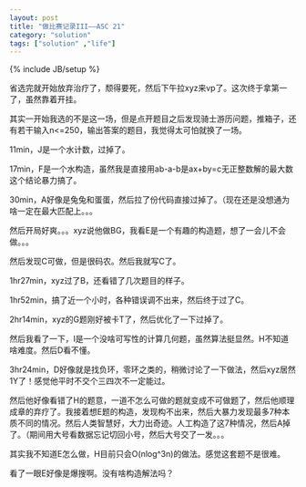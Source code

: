 ```yaml
---
layout: post
title: "做比赛记录III——ASC 21"
category: "solution"
tags: ["solution" ,"life"]
---
```

{% include JB/setup %}

省选完就开始放弃治疗了，颓得要死，然后下午拉xyz来vp了。这次终于拿第一了，虽然靠着开挂。

其实一开始我选的不是这一场，但是点开题目之后发现骑士游历问题，推箱子，还有若干输入n<=250，输出答案的题目，我觉得太可怕就换了一场。

11min，J是一个水计数，过掉了。

17min，F是一个水构造，虽然我是直接用ab-a-b是ax+by=c无正整数解的最大数这个结论暴力搞了。

30min，A好像是兔兔和蛋蛋，然后拉了份代码直接过掉了。（现在还是没想通为啥一定在最大匹配上。。。

然后开局好爽。。。xyz说他做BG，我看E是一个有趣的构造题，想了一会儿不会做。。。

然后发现C可做，但是很码农。然后我就写C了。

1hr27min，xyz过了B，还看错了几次题目的样子。

1hr52min，搞了近一个小时，各种错误调不出来，然后终于过了C。

2hr14min，xyz的G题刚好被卡T了，然后优化了一下过掉了。

然后我看了一下，I是一个没啥可写性的计算几何题，虽然算法挺显然。H不知道啥难度。然后D看不懂。

3hr24min，D好像就是找负环，零环之类的，稍微讨论了一下做法，然后xyz居然1Y了！感觉他平时不交个三四次不一定能过。

然后他好像看错了H的题意，一道不怎么可做的题就变成不可做题了，然后他顺理成章的弃疗了。我接着想E题的构造，发现构不出来，然后大暴力发现最多7种本质不同的情况。然后人类智慧好，大力出奇迹。人工构造了这7种情况，然后A掉了。（期间用大号看数据忘记切回小号，然后大号交了一发。。。

其实我不知道E怎么做，H目前只会O(nlog^3n)的做法。感觉这套题不是很难。

看了一眼E好像是爆搜啊。没有啥构造解法吗？
